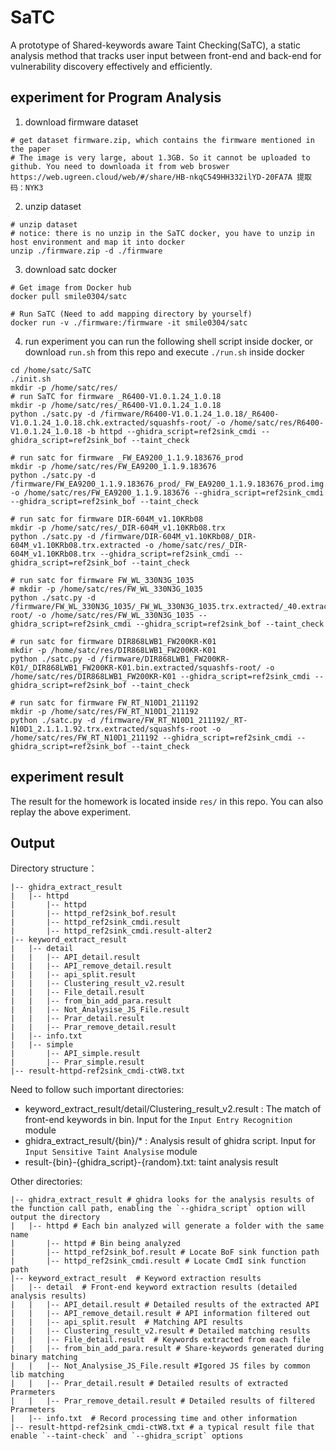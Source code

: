 # SaTC

A prototype of Shared-keywords aware Taint Checking(SaTC), a static analysis method that tracks user input between front-end and back-end for vulnerability discovery effectively and efficiently. 

## experiment for Program Analysis
1. download firmware dataset

```shell script
# get dataset firmware.zip, which contains the firmware mentioned in the paper
# The image is very large, about 1.3GB. So it cannot be uploaded to github. You need to downloada it from web broswer
https://web.ugreen.cloud/web/#/share/HB-nkqC549HH332ilYD-20FA7A 提取码：NYK3
```

2. unzip dataset

```shell script
# unzip dataset
# notice: there is no unzip in the SaTC docker, you have to unzip in host environment and map it into docker
unzip ./firmware.zip -d ./firmware
```

3. download satc docker

```shell script
# Get image from Docker hub 
docker pull smile0304/satc

# Run SaTC (Need to add mapping directory by yourself)
docker run -v ./firmware:/firmware -it smile0304/satc
```
4. run experiment
you can run the following shell script inside docker, or download `run.sh` from this repo and execute `./run.sh` inside docker
```shell script
cd /home/satc/SaTC
./init.sh
mkdir -p /home/satc/res/
# run SaTC for firmware _R6400-V1.0.1.24_1.0.18
mkdir -p /home/satc/res/_R6400-V1.0.1.24_1.0.18
python ./satc.py -d /firmware/R6400-V1.0.1.24_1.0.18/_R6400-V1.0.1.24_1.0.18.chk.extracted/squashfs-root/ -o /home/satc/res/R6400-V1.0.1.24_1.0.18 -b httpd --ghidra_script=ref2sink_cmdi --ghidra_script=ref2sink_bof --taint_check

# run satc for firmware _FW_EA9200_1.1.9.183676_prod
mkdir -p /home/satc/res/FW_EA9200_1.1.9.183676
python ./satc.py -d /firmware/FW_EA9200_1.1.9.183676_prod/_FW_EA9200_1.1.9.183676_prod.img.extracted/ -o /home/satc/res/FW_EA9200_1.1.9.183676 --ghidra_script=ref2sink_cmdi --ghidra_script=ref2sink_bof --taint_check

# run satc for firmware DIR-604M_v1.10KRb08
mkdir -p /home/satc/res/_DIR-604M_v1.10KRb08.trx
python ./satc.py -d /firmware/DIR-604M_v1.10KRb08/_DIR-604M_v1.10KRb08.trx.extracted -o /home/satc/res/_DIR-604M_v1.10KRb08.trx --ghidra_script=ref2sink_cmdi --ghidra_script=ref2sink_bof --taint_check

# run satc for firmware FW_WL_330N3G_1035
# mkdir -p /home/satc/res/FW_WL_330N3G_1035
python ./satc.py -d /firmware/FW_WL_330N3G_1035/_FW_WL_330N3G_1035.trx.extracted/_40.extracted/_375000.extracted/cpio-root/ -o /home/satc/res/FW_WL_330N3G_1035 --ghidra_script=ref2sink_cmdi --ghidra_script=ref2sink_bof --taint_check

# run satc for firmware DIR868LWB1_FW200KR-K01
mkdir -p /home/satc/res/DIR868LWB1_FW200KR-K01
python ./satc.py -d /firmware/DIR868LWB1_FW200KR-K01/_DIR868LWB1_FW200KR-K01.bin.extracted/squashfs-root/ -o  /home/satc/res/DIR868LWB1_FW200KR-K01 --ghidra_script=ref2sink_cmdi --ghidra_script=ref2sink_bof --taint_check

# run satc for firmware FW_RT_N10D1_211192
mkdir -p /home/satc/res/FW_RT_N10D1_211192
python ./satc.py -d /firmware/FW_RT_N10D1_211192/_RT-N10D1_2.1.1.1.92.trx.extracted/squashfs-root -o /home/satc/res/FW_RT_N10D1_211192 --ghidra_script=ref2sink_cmdi --ghidra_script=ref2sink_bof --taint_check
```
## experiment result
The result for the homework is located inside `res/` in this repo. You can also replay the above experiment.

## Output 
Directory structure：

```shell
|-- ghidra_extract_result
|   |-- httpd
|       |-- httpd
|       |-- httpd_ref2sink_bof.result
|       |-- httpd_ref2sink_cmdi.result
|       |-- httpd_ref2sink_cmdi.result-alter2
|-- keyword_extract_result
|   |-- detail
|   |   |-- API_detail.result
|   |   |-- API_remove_detail.result
|   |   |-- api_split.result
|   |   |-- Clustering_result_v2.result
|   |   |-- File_detail.result
|   |   |-- from_bin_add_para.result
|   |   |-- Not_Analysise_JS_File.result
|   |   |-- Prar_detail.result
|   |   |-- Prar_remove_detail.result
|   |-- info.txt
|   |-- simple
|       |-- API_simple.result
|       |-- Prar_simple.result
|-- result-httpd-ref2sink_cmdi-ctW8.txt
```

Need to follow such important directories:

- keyword_extract_result/detail/Clustering_result_v2.result : The match of front-end keywords in bin. Input for the `Input Entry Recognition` module
- ghidra_extract_result/{bin}/* : Analysis result of ghidra script. Input for `Input Sensitive Taint Analysise` module
- result-{bin}-{ghidra_script}-{random}.txt: taint analysis result

Other directories:

```shell
|-- ghidra_extract_result # ghidra looks for the analysis results of the function call path, enabling the `--ghidra_script` option will output the directory
|   |-- httpd # Each bin analyzed will generate a folder with the same name
|       |-- httpd # Bin being analyzed
|       |-- httpd_ref2sink_bof.result # Locate BoF sink function path
|       |-- httpd_ref2sink_cmdi.result # Locate CmdI sink function path
|-- keyword_extract_result  # Keyword extraction results
|   |-- detail  # Front-end keyword extraction results (detailed analysis results)
|   |   |-- API_detail.result # Detailed results of the extracted API
|   |   |-- API_remove_detail.result # API information filtered out
|   |   |-- api_split.result  # Matching API results
|   |   |-- Clustering_result_v2.result # Detailed matching results 
|   |   |-- File_detail.result  # Keywords extracted from each file
|   |   |-- from_bin_add_para.result # Share-keywords generated during binary matching
|   |   |-- Not_Analysise_JS_File.result #Igored JS files by common lib matching
|   |   |-- Prar_detail.result # Detailed results of extracted Prarmeters
|   |   |-- Prar_remove_detail.result # Detailed results of filtered Prarmeters
|   |-- info.txt  # Record processing time and other information
|-- result-httpd-ref2sink_cmdi-ctW8.txt # a typical result file that enable `--taint-check` and `--ghidra_script` options
```

